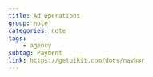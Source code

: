 ```yaml
---
title: Ad Operations
group: note
categories: note
tags:
    - agency
subtag: Payment
link: https://getuikit.com/docs/navbar
---
```

